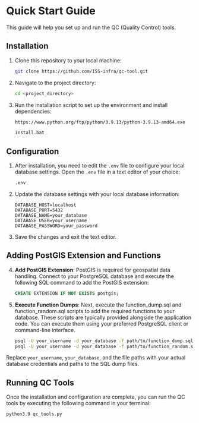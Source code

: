 # Quick Start Guide

This guide will help you set up and run the QC (Quality Control) tools.

## Installation

1. Clone this repository to your local machine:

    ```bash
    git clone https://github.com/ISS-infra/qc-tool.git
    ```

2. Navigate to the project directory:

    ```bash
    cd <project_directory>
    ```

3. Run the installation script to set up the environment and install dependencies:

    ```bash
    https://www.python.org/ftp/python/3.9.13/python-3.9.13-amd64.exe
    ```

    ```bash
    install.bat
    ```

## Configuration

1. After installation, you need to edit the `.env` file to configure your local database settings. Open the `.env` file in a text editor of your choice:

    ```bash
    .env
    ```

2. Update the database settings with your local database information:

    ```
    DATABASE_HOST=localhost
    DATABASE_PORT=5432
    DATABASE_NAME=your_database
    DATABASE_USER=your_username
    DATABASE_PASSWORD=your_password
    ```

3. Save the changes and exit the text editor.

## Adding PostGIS Extension and Functions

4. **Add PostGIS Extension**: PostGIS is required for geospatial data handling. Connect to your PostgreSQL database and execute the following SQL command to add the PostGIS extension:

    ```sql
    CREATE EXTENSION IF NOT EXISTS postgis;
    ```

5. **Execute Function Dumps**: Next, execute the function_dump.sql and function_random.sql scripts to add the required functions to your database. These scripts are typically provided alongside the application code. You can execute them using your preferred PostgreSQL client or command-line interface.

    ```bash
    psql -U your_username -d your_database -f path/to/function_dump.sql
    psql -U your_username -d your_database -f path/to/function_random.sql
    ```

Replace `your_username`, `your_database`, and the file paths with your actual database credentials and paths to the SQL dump files.

## Running QC Tools

Once the installation and configuration are complete, you can run the QC tools by executing the following command in your terminal:

```bash
python3.9 qc_tools.py
